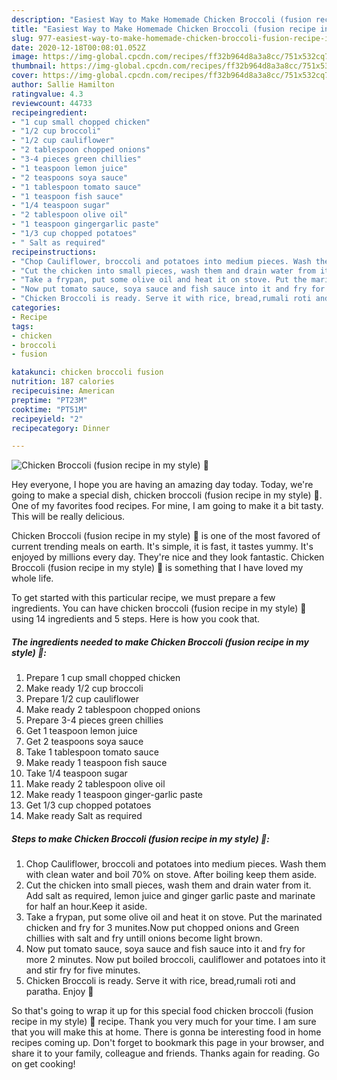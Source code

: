```yaml
---
description: "Easiest Way to Make Homemade Chicken Broccoli (fusion recipe in my style) 💛"
title: "Easiest Way to Make Homemade Chicken Broccoli (fusion recipe in my style) 💛"
slug: 977-easiest-way-to-make-homemade-chicken-broccoli-fusion-recipe-in-my-style
date: 2020-12-18T00:08:01.052Z
image: https://img-global.cpcdn.com/recipes/ff32b964d8a3a8cc/751x532cq70/chicken-broccoli-fusion-recipe-in-my-style-💛-recipe-main-photo.jpg
thumbnail: https://img-global.cpcdn.com/recipes/ff32b964d8a3a8cc/751x532cq70/chicken-broccoli-fusion-recipe-in-my-style-💛-recipe-main-photo.jpg
cover: https://img-global.cpcdn.com/recipes/ff32b964d8a3a8cc/751x532cq70/chicken-broccoli-fusion-recipe-in-my-style-💛-recipe-main-photo.jpg
author: Sallie Hamilton
ratingvalue: 4.3
reviewcount: 44733
recipeingredient:
- "1 cup small chopped chicken"
- "1/2 cup broccoli"
- "1/2 cup cauliflower"
- "2 tablespoon chopped onions"
- "3-4 pieces green chillies"
- "1 teaspoon lemon juice"
- "2 teaspoons soya sauce"
- "1 tablespoon tomato sauce"
- "1 teaspoon fish sauce"
- "1/4 teaspoon sugar"
- "2 tablespoon olive oil"
- "1 teaspoon gingergarlic paste"
- "1/3 cup chopped potatoes"
- " Salt as required"
recipeinstructions:
- "Chop Cauliflower, broccoli and potatoes into medium pieces. Wash them with clean water and boil 70% on stove. After boiling keep them aside."
- "Cut the chicken into small pieces, wash them and drain water from it. Add salt as required, lemon juice and ginger garlic paste and marinate for half an hour.Keep it aside."
- "Take a frypan, put some olive oil and heat it on stove. Put the marinated chicken and fry for 3 munites.Now put chopped onions and Green chillies with salt and fry untill onions become light brown."
- "Now put tomato sauce, soya sauce and fish sauce into it and fry for more 2 minutes. Now put boiled broccoli, cauliflower and potatoes into it and stir fry for five minutes."
- "Chicken Broccoli is ready. Serve it with rice, bread,rumali roti and paratha. Enjoy 💚"
categories:
- Recipe
tags:
- chicken
- broccoli
- fusion

katakunci: chicken broccoli fusion 
nutrition: 187 calories
recipecuisine: American
preptime: "PT23M"
cooktime: "PT51M"
recipeyield: "2"
recipecategory: Dinner

---
```



![Chicken Broccoli (fusion recipe in my style) 💛](https://img-global.cpcdn.com/recipes/ff32b964d8a3a8cc/751x532cq70/chicken-broccoli-fusion-recipe-in-my-style-💛-recipe-main-photo.jpg)

Hey everyone, I hope you are having an amazing day today. Today, we're going to make a special dish, chicken broccoli (fusion recipe in my style) 💛. One of my favorites food recipes. For mine, I am going to make it a bit tasty. This will be really delicious.



Chicken Broccoli (fusion recipe in my style) 💛 is one of the most favored of current trending meals on earth. It's simple, it is fast, it tastes yummy. It's enjoyed by millions every day. They're nice and they look fantastic. Chicken Broccoli (fusion recipe in my style) 💛 is something that I have loved my whole life.


To get started with this particular recipe, we must prepare a few ingredients. You can have chicken broccoli (fusion recipe in my style) 💛 using 14 ingredients and 5 steps. Here is how you cook that.

<!--inarticleads1-->

##### The ingredients needed to make Chicken Broccoli (fusion recipe in my style) 💛:

1. Prepare 1 cup small chopped chicken
1. Make ready 1/2 cup broccoli
1. Prepare 1/2 cup cauliflower
1. Make ready 2 tablespoon chopped onions
1. Prepare 3-4 pieces green chillies
1. Get 1 teaspoon lemon juice
1. Get 2 teaspoons soya sauce
1. Take 1 tablespoon tomato sauce
1. Make ready 1 teaspoon fish sauce
1. Take 1/4 teaspoon sugar
1. Make ready 2 tablespoon olive oil
1. Make ready 1 teaspoon ginger-garlic paste
1. Get 1/3 cup chopped potatoes
1. Make ready  Salt as required




<!--inarticleads2-->

##### Steps to make Chicken Broccoli (fusion recipe in my style) 💛:

1. Chop Cauliflower, broccoli and potatoes into medium pieces. Wash them with clean water and boil 70% on stove. After boiling keep them aside.
1. Cut the chicken into small pieces, wash them and drain water from it. Add salt as required, lemon juice and ginger garlic paste and marinate for half an hour.Keep it aside.
1. Take a frypan, put some olive oil and heat it on stove. Put the marinated chicken and fry for 3 munites.Now put chopped onions and Green chillies with salt and fry untill onions become light brown.
1. Now put tomato sauce, soya sauce and fish sauce into it and fry for more 2 minutes. Now put boiled broccoli, cauliflower and potatoes into it and stir fry for five minutes.
1. Chicken Broccoli is ready. Serve it with rice, bread,rumali roti and paratha. Enjoy 💚




So that's going to wrap it up for this special food chicken broccoli (fusion recipe in my style) 💛 recipe. Thank you very much for your time. I am sure that you will make this at home. There is gonna be interesting food in home recipes coming up. Don't forget to bookmark this page in your browser, and share it to your family, colleague and friends. Thanks again for reading. Go on get cooking!
